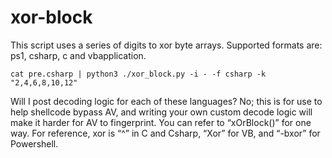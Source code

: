 # xor-block
This script uses a series of digits to xor byte arrays. Supported formats are: ps1, csharp, c and vbapplication.

	cat pre.csharp | python3 ./xor_block.py -i - -f csharp -k "2,4,6,8,10,12"

Will I post decoding logic for each of these languages? No; this is for use to help shellcode bypass AV, and writing your own custom decode logic will make it harder for AV to fingerprint. You can refer to “xOrBlock()” for one way. For reference, xor is “^” in C and Csharp, “Xor” for VB, and “-bxor” for Powershell.
